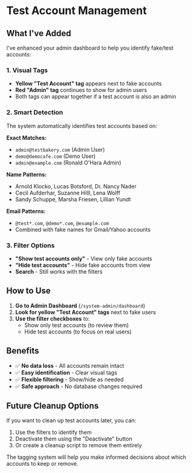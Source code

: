 # Test Account Management

## What I've Added

I've enhanced your admin dashboard to help you identify fake/test accounts:

### 1. **Visual Tags**
- **Yellow "Test Account" tag** appears next to fake accounts
- **Red "Admin" tag** continues to show for admin users
- Both tags can appear together if a test account is also an admin

### 2. **Smart Detection**
The system automatically identifies test accounts based on:

**Exact Matches:**
- `admin@testbakery.com` (Admin User)
- `demo@democafe.com` (Demo User) 
- `admin@example.com` (Ronald O'Hara Admin)

**Name Patterns:**
- Arnold Klocko, Lucas Botsford, Dr. Nancy Nader
- Cecil Aufderhar, Suzanne Hilll, Lena Wolff
- Sandy Schuppe, Marsha Friesen, Lillian Yundt

**Email Patterns:**
- `@test*.com`, `@demo*.com`, `@example.com`
- Combined with fake names for Gmail/Yahoo accounts

### 3. **Filter Options**
- **"Show test accounts only"** - View only fake accounts
- **"Hide test accounts"** - Hide fake accounts from view
- **Search** - Still works with the filters

## How to Use

1. **Go to Admin Dashboard** (`/system-admin/dashboard`)
2. **Look for yellow "Test Account" tags** next to fake users
3. **Use the filter checkboxes** to:
   - Show only test accounts (to review them)
   - Hide test accounts (to focus on real users)

## Benefits

- ✅ **No data loss** - All accounts remain intact
- ✅ **Easy identification** - Clear visual tags
- ✅ **Flexible filtering** - Show/hide as needed
- ✅ **Safe approach** - No database changes required

## Future Cleanup Options

If you want to clean up test accounts later, you can:
1. Use the filters to identify them
2. Deactivate them using the "Deactivate" button
3. Or create a cleanup script to remove them entirely

The tagging system will help you make informed decisions about which accounts to keep or remove.
